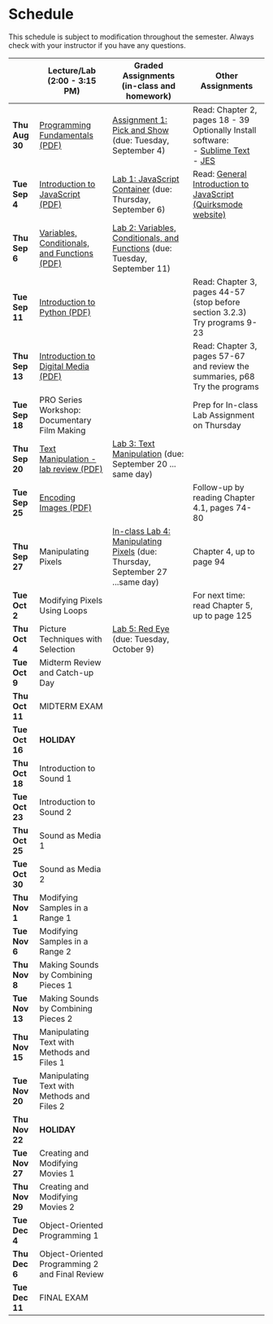# Schedule
This schedule is subject to modification throughout the semester. Always check with your instructor if you have any questions.

|                | Lecture/Lab<br>(2:00 - 3:15 PM)                              | Graded Assignments<br>(in-class and homework)                | Other Assignments                                            |
| -------------- | ------------------------------------------------------------ | ------------------------------------------------------------ | ------------------------------------------------------------ |
| **Thu Aug 30** | [Programming Fundamentals (PDF)](01-programming-fundamentals/programming-fundamentals.pdf) | [Assignment 1: Pick and Show](assign01-pick-and-show/instructions.md) (due: Tuesday, September 4) | Read: Chapter 2, pages 18 - 39<br>Optionally Install software:<br>- [Sublime Text](www.sublimetext.com)<br>- [JES](https://github.com/gatech-csl/jes/releases) |
| **Tue Sep 4**  | [Introduction to JavaScript (PDF)](02-introduction-javascript/introduction-javascript.pdf) | [Lab 1: JavaScript Container](lab01-javascript-container/instructions.md) (due: Thursday, September 6) | Read: [General Introduction to JavaScript (Quirksmode website)](https://www.quirksmode.org/js/intro.html) |
| **Thu Sep 6**  | [Variables, Conditionals, and Functions (PDF)](03-variables-conditionals-functions/variables-conditionals-functions.pdf) | [Lab 2: Variables, Conditionals, and Functions](lab02-variables-conditionals-functions/instructions.md) (due: Tuesday, September 11) |                                                              |
| **Tue Sep 11** | [Introduction to Python (PDF)](04-introduction-python/introduction-to-python.pdf) |                                                              | Read: Chapter 3, pages 44-57 (stop before section 3.2.3)<br/>Try programs 9-23 |
| **Thu Sep 13** | [Introduction to Digital Media (PDF)](05-introduction-digital-media/05-introduction-digital-media.pdf) |                                                              | Read: Chapter 3, pages 57-67 and review the summaries, p68<br/>Try the programs |
| **Tue Sep 18** | PRO Series Workshop: Documentary Film Making                 |                                                              | Prep for In-class Lab Assignment on Thursday                 |
| **Thu Sep 20** | [Text Manipulation - lab review (PDF)](06-text-manipulation/coding-techniques.pdf) | [Lab 3: Text Manipulation](lab03-text-manipulation/instructions.md) (due: September 20 ... same day) |                                                              |
| **Tue Sep 25** | [Encoding Images (PDF)](07-encoding-images/encoding-images.pdf) |                                                              | Follow-up by reading Chapter 4.1, pages 74-80                |
| **Thu Sep 27** | Manipulating Pixels                                          | [In-class Lab 4: Manipulating Pixels](lab04-manipulating-pixels/instructions.md) (due: Thursday, September 27 ...same day) | Chapter 4, up to page 94                                     |
| **Tue Oct 2**  | Modifying Pixels Using Loops                                 |                                                              | For next time: read Chapter 5, up to page 125                |
| **Thu Oct 4**  | Picture Techniques with Selection                            | [Lab 5: Red Eye](lab05-redeye/instructions.md) (due: Tuesday, October 9) |                                                              |
| **Tue Oct 9**  | Midterm Review and Catch-up Day                              |                                                              |                                                              |
| **Thu Oct 11** | MIDTERM EXAM                                                 |                                                              |                                                              |
| **Tue Oct 16** | **HOLIDAY**                                                  |                                                              |                                                              |
| **Thu Oct 18** | Introduction to Sound 1                                      |                                                              |                                                              |
| **Tue Oct 23** | Introduction to Sound 2                                      |                                                              |                                                              |
| **Thu Oct 25** | Sound as Media 1                                             |                                                              |                                                              |
| **Tue Oct 30** | Sound as Media 2                                             |                                                              |                                                              |
| **Thu Nov 1**  | Modifying Samples in a Range 1                               |                                                              |                                                              |
| **Tue Nov 6**  | Modifying Samples in a Range 2                               |                                                              |                                                              |
| **Thu Nov 8**  | Making Sounds by Combining Pieces 1                          |                                                              |                                                              |
| **Tue Nov 13** | Making Sounds by Combining Pieces 2                          |                                                              |                                                              |
| **Thu Nov 15** | Manipulating Text with Methods and Files 1                   |                                                              |                                                              |
| **Tue Nov 20** | Manipulating Text with Methods and Files 2                   |                                                              |                                                              |
| **Thu Nov 22** | **HOLIDAY**                                                  |                                                              |                                                              |
| **Tue Nov 27** | Creating and Modifying Movies 1                              |                                                              |                                                              |
| **Thu Nov 29** | Creating and Modifying Movies 2                              |                                                              |                                                              |
| **Tue Dec 4**  | Object-Oriented Programming 1                                |                                                              |                                                              |
| **Thu Dec 6**  | Object-Oriented Programming 2 and Final Review               |                                                              |                                                              |
| **Tue Dec 11** | FINAL EXAM                                                   |                                                              |                                                              |